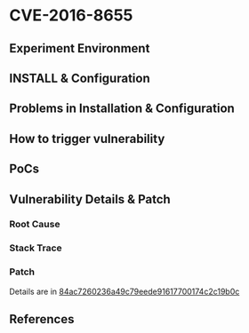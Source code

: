 # CVE-2016-8655

## Experiment Environment

## INSTALL & Configuration

## Problems in Installation & Configuration

## How to trigger vulnerability

## PoCs

## Vulnerability Details & Patch

### Root Cause

### Stack Trace

### Patch

Details are in [84ac7260236a49c79eede91617700174c2c19b0c](https://git.kernel.org/cgit/linux/kernel/git/torvalds/linux.git/commit/?id=84ac7260236a49c79eede91617700174c2c19b0c)

## References
